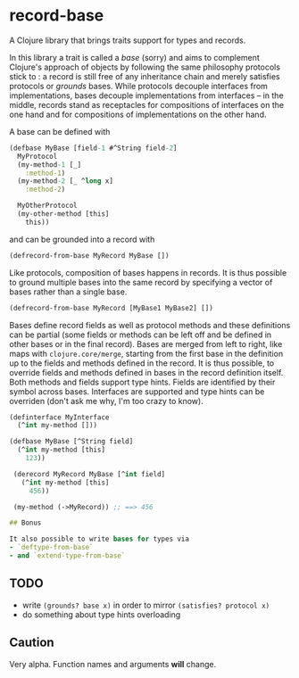 # record-base

A Clojure library that brings traits support for types and records.

In this library a trait is called a *base* (sorry) and aims to complement Clojure's approach of objects by following the same philosophy protocols stick to : a record is still free of any inheritance chain and merely satisfies protocols or *grounds* bases. While protocols decouple interfaces from implementations, bases decouple implementations from interfaces – in the middle, records stand as receptacles for compositions of interfaces on the one hand and for compositions of implementations on the other hand.

A base can be defined with

```clojure
(defbase MyBase [field-1 #^String field-2]
  MyProtocol
  (my-method-1 [_]
    :method-1)
  (my-method-2 [_ ^long x]
    :method-2)

  MyOtherProtocol
  (my-other-method [this]
    this))
```

and can be grounded into a record with
```clojure
(defrecord-from-base MyRecord MyBase [])
```

Like protocols, composition of bases happens in records. It is thus possible to ground multiple bases into the same record by specifying a vector of bases rather than a single base.
```clojure
(defrecord-from-base MyRecord [MyBase1 MyBase2] [])
```

Bases define record fields as well as protocol methods and these definitions can be partial (some fields or methods can be left off and be defined in other bases or in the final record). Bases are merged from left to right, like maps with `clojure.core/merge`, starting from the first base in the definition up to the fields and methods defined in the record. It is thus possible, to override fields and methods defined in bases in the record definition itself. Both methods and fields support type hints. Fields are identified by their symbol across bases. Interfaces are supported and type hints can be overriden (don't ask me why, I'm too crazy to know).

```clojure
(definterface MyInterface
  (^int my-method []))

(defbase MyBase [^String field]
  (^int my-method [this]
    123))

 (derecord MyRecord MyBase [^int field]
   (^int my-method [this]
     456))

 (my-method (->MyRecord)) ;; ==> 456

## Bonus

It also possible to write bases for types via
- `deftype-from-base`
- and `extend-type-from-base`
```

## TODO

- write `(grounds? base x)` in order to mirror `(satisfies? protocol x)`
- do something about type hints overloading

## Caution

Very alpha. Function names and arguments **will** change.

